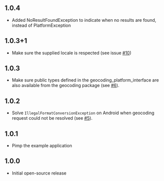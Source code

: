 ## 1.0.4

- Added NoResultFoundException to indicate when no results are found, instead of PlatformException

## 1.0.3+1

* Make sure the supplied locale is respected (see issue [#10](https://github.com/Baseflow/flutter-geocoding/issues/10))

## 1.0.3

* Make sure public types defined in the geocoding_platform_interface are also available from the geocoding package (see [#6](https://github.com/Baseflow/flutter-geocoding/issues/6)).

## 1.0.2

* Solve `IllegalFormatConversionException` on Android when geocoding request could not be resolved (see [#5](https://github.com/Baseflow/flutter-geocoding/issues/5)).

## 1.0.1

* Pimp the example application

## 1.0.0

* Initial open-source release
